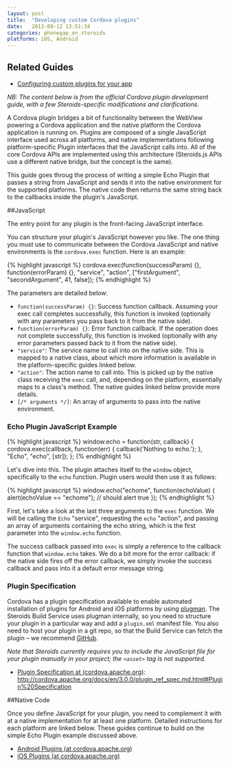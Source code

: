 ```yaml
---
layout: post
title:  "Developing custom Cordova plugins"
date:   2013-09-12 13:51:34
categories: phonegap_on_steroids
platforms: iOS, Android
---
```


## Related Guides
* [Configuring custom plugins for your app][custom-plugin-config]

*NB: The content below is from the official Cordova plugin development guide, with a few Steroids-specific modifications and clarifications.*

A Cordova plugin bridges a bit of functionality between the WebView powering a Cordova application and the native platform the Cordova application is running on. Plugins are composed of a single JavaScript interface used across all platforms, and native implementations following platform-specific Plugin interfaces that the JavaScript calls into. All of the core Cordova APIs are implemented using this architecture (Steroids.js APIs use a different native bridge, but the concept is the same).

This guide goes throug the process of writing a simple Echo Plugin that passes a string from JavaScript and sends it into the native environment for the supported platforms. The native code then returns the same string back to the callbacks inside the plugin's JavaScript.

##JavaScript

The entry point for any plugin is the front-facing JavaScript interface.

You can structure your plugin's JavaScript however you like. The one thing you must use to communicate between the Cordova JavaScript and native environments is the `cordova.exec` function. Here is an example:

{% highlight javascript %}
cordova.exec(function(successParam) {}, function(errorParam) {}, "service",
  "action", ["firstArgument", "secondArgument", 41,
  false]);
{% endhighlight %}

The parameters are detailed below:

* `function(successParam) {}`: Success function callback. Assuming your exec call completes successfully, this function is invoked (optionally with any parameters you pass back to it from the native side).
* `function(errorParam) {}`: Error function callback. If the operation does not complete successfully, this function is invoked (optionally with any error parameters passed back to it from the native side).
* `"service"`: The service name to call into on the native side. This is mapped to a native class, about which more information is available in the platform-specific guides linked below.
* `"action"`: The action name to call into. This is picked up by the native class receiving the `exec` call, and, depending on the platform, essentially maps to a class's method. The native guides linked below provide more details.
* `[/* arguments */]`: An array of arguments to pass into the native environment.

### Echo Plugin JavaScript Example

{% highlight javascript %}
window.echo = function(str, callback) {
    cordova.exec(callback, function(err) {
        callback('Nothing to echo.');
    }, "Echo", "echo", [str]);
};
{% endhighlight %}

Let's dive into this. The plugin attaches itself to the `window` object, specifically to the `echo` function. Plugin users would then use it as follows:

{% highlight javascript %}
window.echo("echome", function(echoValue) {
    alert(echoValue == "echome"); // should alert true
});
{% endhighlight %}

First, let's take a look at the last three arguments to the `exec` function. We will be calling the `Echo` "service", requesting the `echo` "action", and passing an array of arguments containing the echo string, which is the first parameter into the `window.echo` function.

The success callback passed into `exec` is simply a reference to the callback function that `window.echo` takes. We do a bit more for the error callback: if the native side fires off the error callback, we simply invoke the success callback and pass into it a default error message string.

### Plugin Specification

Cordova has a plugin specification available to enable automated installation of plugins for Android and iOS platforms by using [plugman][plugman]. The Steroids Build Service uses plugman internally, so you need to structure your plugin in a particular way and add a `plugin.xml` manifest file. You also need to host your plugin in a git repo, so that the Build Service can fetch the plugin – we recommend [GitHub][github].

*Note that Steroids currently requires you to include the JavaScript file for your plugin manually in your project; the `<asset>` tag is not supported.*

* [Plugin Specification at (cordova.apache.org)][cordova-plugin-spec]: http://cordova.apache.org/docs/en/3.0.0/plugin_ref_spec.md.html#Plugin%20Specification

##Native Code

Once you define JavaScript for your plugin, you need to complement it with at a native implementation for at least one platform. Detailed instructions for each platform are linked below. These guides continue to build on the simple Echo Plugin example discussed above.

 * [Android Plugins (at cordova.apache.org)][cordova-android-plugin]
 * [iOS Plugins (at cordova.apache.org)][cordova-ios-plugin]

[custom-plugin-config]: /steroids/guides/cloud_services/plugin-config/
[github]: https://github.com
[plugman]: https://github.com/apache/cordova-plugman
[cordova-plugin-spec]: http://cordova.apache.org/docs/en/3.0.0/plugin_ref_spec.md.html#Plugin%20Specification
[cordova-android-plugin]: http://cordova.apache.org/docs/en/3.0.0/guide_platforms_android_plugin.md.html#Android%20Plugins
[cordova-ios-plugin]: http://cordova.apache.org/docs/en/3.0.0/guide_platforms_ios_plugin.md.html#iOS%20Plugins